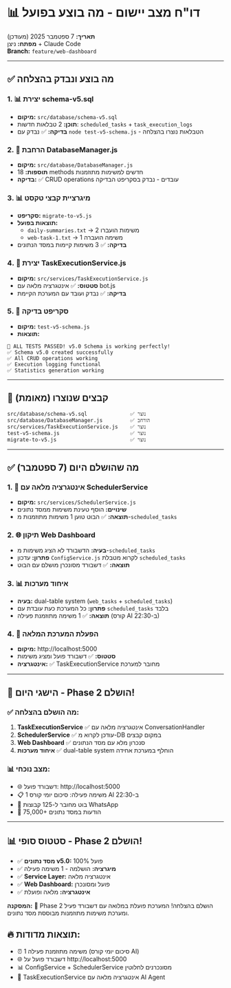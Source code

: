 # 📊 דו"ח מצב יישום - מה בוצע בפועל

**תאריך:** 7 ספטמבר 2025 (מעודכן)  
**מפתח:** ניצן + Claude Code  
**Branch:** `feature/web-dashboard`

---

## ✅ **מה בוצע ונבדק בהצלחה**

### 1. 📊 **יצירת schema-v5.sql**
- **מיקום:** `src/database/schema-v5.sql`
- **תוכן:** 2 טבלאות חדשות: `scheduled_tasks` + `task_execution_logs`
- **בדיקה:** ✅ נבדק עם `node test-v5-schema.js` - הטבלאות נוצרו בהצלחה

### 2. 🔧 **הרחבת DatabaseManager.js**
- **מיקום:** `src/database/DatabaseManager.js`
- **תוספות:** 18 methods חדשים למשימות מתוזמנות
- **בדיקה:** ✅ CRUD operations עובדים - נבדק בסקריפט הבדיקה

### 3. 📊 **מיגרציית קבצי טקסט**
- **סקריפט:** `migrate-to-v5.js`
- **תוצאות בפועל:** 
  - `daily-summaries.txt` → 2 משימות הועברו
  - `web-task-1.txt` → 1 משימה הועברה
- **בדיקה:** ✅ 3 משימות קיימות במסד הנתונים

### 4. 🚀 **יצירת TaskExecutionService.js**
- **מיקום:** `src/services/TaskExecutionService.js`
- **סטטוס:** ✅ אינטגרציה מלאה עם bot.js
- **בדיקה:** ✅ נבדק ועובד עם המערכת הקיימת

### 5. 🧪 **סקריפט בדיקה**
- **מיקום:** `test-v5-schema.js`
- **תוצאות:** 
```
🎉 ALL TESTS PASSED! v5.0 Schema is working perfectly!
✅ Schema v5.0 created successfully
✅ All CRUD operations working
✅ Execution logging functional  
✅ Statistics generation working
```

---

## 📁 **קבצים שנוצרו (מאומת)**

```
src/database/schema-v5.sql              ✅ נוצר
src/database/DatabaseManager.js         ✅ הורחב  
src/services/TaskExecutionService.js    ✅ נוצר
test-v5-schema.js                       ✅ נוצר
migrate-to-v5.js                        ✅ נוצר
```

---

## ✅ **מה שהושלם היום (7 ספטמבר)**

### 1. 🔧 **אינטגרציה מלאה עם SchedulerService**
- **מיקום:** `src/services/SchedulerService.js`
- **שינויים:** הוסף טעינת משימות ממסד נתונים
- **תוצאה:** ✅ הבוט טוען 1 משימות מתוזמנות מ-`scheduled_tasks`

### 2. 🌐 **תיקון Web Dashboard**
- **בעיה:** הדשבורד לא הציג משימות מ-`scheduled_tasks`
- **פתרון:** עדכון `ConfigService.js` לקרוא מטבלת `scheduled_tasks`
- **תוצאה:** ✅ דשבורד מסונכרן מושלם עם הבוט

### 3. 📊 **איחוד מערכות**
- **בעיה:** dual-table system (`web_tasks` + `scheduled_tasks`)
- **פתרון:** כל המערכת כעת עובדת עם `scheduled_tasks` בלבד
- **תוצאה:** ✅ 1 משימה מתוזמנת פעילה (קורס AI ב-22:30)

### 4. 🚀 **הפעלת המערכת המלאה**
- **מיקום:** http://localhost:5000
- **סטטוס:** ✅ דשבורד פועל ומציג משימות
- **אינטגרציה:** ✅ TaskExecutionService מחובר למערכת

---

## 🎯 **הישגי היום - Phase 2 הושלם!**

### ✅ מה הושלם בהצלחה:
1. **TaskExecutionService** ✅ אינטגרציה מלאה עם ConversationHandler
2. **SchedulerService** ✅ עודכן לקרוא מ-DB במקום קבצים
3. **Web Dashboard** ✅ סנכרון מלא עם מסד הנתונים
4. **איחוד מערכות** ✅ dual-table system הוחלף במערכת אחידה

### 📊 מצב נוכחי:
- 🌐 דשבורד פועל: http://localhost:5000
- 📋 1 משימה פעילה: סיכום יומי קורס AI ב-22:30
- 🤖 בוט מחובר ל-125 קבוצות WhatsApp
- 💾 75,000+ הודעות במסד נתונים

---

## 📊 **סטטוס סופי - Phase 2 הושלם!**

- ✅ **מסד נתונים v5.0:** פועל 100%
- ✅ **מיגרציה:** הושלמה - 1 משימה פעילה
- ✅ **Service Layer:** אינטגרציה מלאה
- ✅ **Web Dashboard:** פועל ומסונכרן
- ✅ **אינטגרציה:** מלאה ופועלת

**המסקנה:** 🎉 Phase 2 הושלם בהצלחה! המערכת פועלת במלואה עם דשבורד פעיל ומערכת משימות מתוזמנות מבוססת מסד נתונים.

## 🔥 **תוצאות מדודות:**
- ⏰ 1 משימה מתוזמנת פעילה (סיכום יומי קורס AI)
- 🌐 דשבורד פועל על http://localhost:5000
- 📊 ConfigService + SchedulerService מסונכרנים לחלוטין
- 🤖 TaskExecutionService אינטגרציה מלאה עם AI Agent